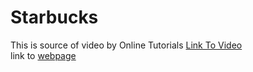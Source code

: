 # Starbucks
This is source of video by Online Tutorials [Link To Video]()<br/>
link to [webpage](https://omkarlhr9595.github.io/Starbucks/)
